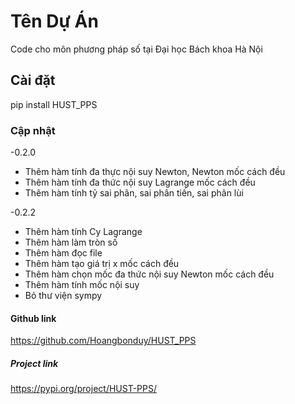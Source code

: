 # Tên Dự Án
Code cho môn phương pháp số tại Đại học Bách khoa Hà Nội

## Cài đặt
pip install HUST_PPS

### Cập nhật
-0.2.0
+ Thêm hàm tính đa thực nội suy Newton, Newton mốc cách đều
+ Thêm hàm tính đa thức nội suy Lagrange mốc cách đều
+ Thêm hàm tính tỷ sai phân, sai phân tiến, sai phân lùi

-0.2.2
+ Thêm hàm tính Cy Lagrange
+ Thêm hàm làm tròn số
+ Thêm hàm đọc file
+ Thêm hàm tạo giá trị x mốc cách đều
+ Thêm hàm chọn mốc đa thức nội suy Newton mốc cách đều
+ Thêm hàm tính mốc nội suy
+ Bỏ thư viện sympy

#### Github link
https://github.com/Hoangbonduy/HUST_PPS

##### Project link
https://pypi.org/project/HUST-PPS/